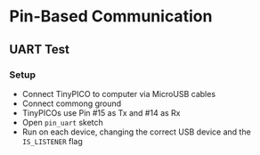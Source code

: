 # Pin-Based Communication



## UART Test
### Setup
- Connect TinyPICO to computer via MicroUSB cables
- Connect commong ground
- TinyPICOs use Pin #15 as Tx and #14 as Rx
- Open `pin_uart` sketch
- Run on each device, changing the correct USB device and the `IS_LISTENER` flag
